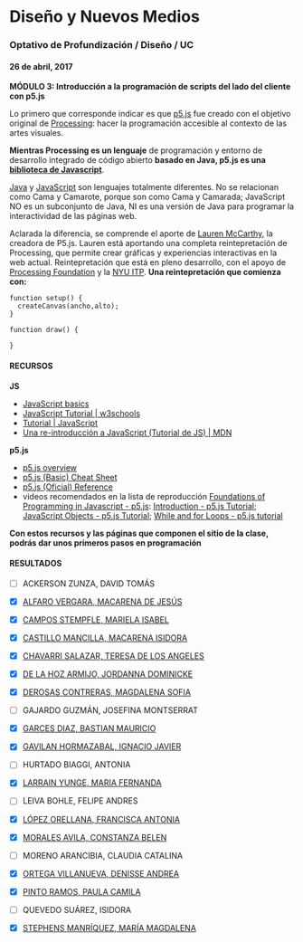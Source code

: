 # Diseño y Nuevos Medios

### Optativo de Profundización / Diseño / UC

#### 26 de abril, 2017

**MÓDULO 3: Introducción a la programación de scripts del lado del cliente con p5.js**

Lo primero que corresponde indicar es que [p5.js](https://p5js.org/) fue creado con el objetivo original de [Processing](https://processing.org/): hacer la programación accesible al contexto de las artes visuales.

**Mientras Processing es un lenguaje** de programación y entorno de desarrollo integrado de código abierto **basado en Java, p5.js es una [biblioteca de Javascript](https://es.wikipedia.org/wiki/Categor%C3%ADa:Bibliotecas_de_JavaScript)**.

[Java](https://es.wikipedia.org/wiki/Java_(lenguaje_de_programaci%C3%B3n)) y [JavaScript](https://es.wikipedia.org/wiki/JavaScript) son lenguajes totalmente diferentes. No se relacionan como Cama y Camarote, porque son como Cama y Camarada; JavaScript NO es un subconjunto de Java, NI es una versión de Java para programar la interactividad de las páginas web.

Aclarada la diferencia, se comprende el aporte de [Lauren McCarthy](http://lauren-mccarthy.com/), la creadora de P5.js. Lauren está aportando una completa reintepretación de Processing, que permite crear gráficas y experiencias interactivas en la web actual. Reintepretación que está en pleno desarrollo, con el apoyo de [Processing Foundation](https://processingfoundation.org/) y la [NYU ITP](http://tisch.nyu.edu/itp). **Una reintepretación que comienza con:**

```
function setup() {
  createCanvas(ancho,alto);
}

function draw() {

}
```

#### RECURSOS

**JS**

- [JavaScript basics](https://github.com/processing/p5.js/wiki/JavaScript-basics)
- [JavaScript Tutorial | w3schools](https://www.w3schools.com/js/default.asp)
- [Tutorial | JavaScript](https://www.javascript.com/try)
- [Una re-introducción a JavaScript (Tutorial de JS) | MDN](https://developer.mozilla.org/es/docs/Web/JavaScript/Una_re-introducci%C3%B3n_a_JavaScript)

**p5.js**

- [p5.js overview](https://github.com/processing/p5.js/wiki/p5.js-overview)
- [p5.js (Basic) Cheat Sheet](http://bsk.education/SE8_p5js/p5CheatSheet/)
- [p5.js (Oficial) Reference](https://p5js.org/reference/)
- videos recomendados en la lista de reproducción [Foundations of Programming in Javascript - p5.js](https://youtu.be/8j0UDiN7my4?list=PLRqwX-V7Uu6Zy51Q-x9tMWIv9cueOFTFA): [Introduction - p5.js Tutorial](https://youtu.be/8j0UDiN7my4); [JavaScript Objects - p5.js Tutorial](https://youtu.be/-e5h4IGKZRY); [While and for Loops - p5.js tutorial](https://youtu.be/cnRD9o6odjk) 

**Con estos recursos y las páginas que componen el sitio de la clase, podrás dar unos primeros pasos en programación**

#### RESULTADOS

- [ ] ACKERSON ZUNZA, DAVID TOMÁS
- [x] [ALFARO VERGARA, MACARENA DE JESÚS](https://mdalfaro1.github.io/septima-clase/)
- [x] [CAMPOS STEMPFLE, MARIELA ISABEL](https://marielacamposs.github.io/septima-clase/)
- [x] [CASTILLO MANCILLA, MACARENA ISIDORA](https://macarenacastillo.github.io/septima-clase/)
- [x] [CHAVARRI SALAZAR, TERESA DE LOS ANGELES](https://terechavarri.github.io/clase-7/)
- [x] [DE LA HOZ ARMIJO, JORDANNA DOMINICKE](https://jordanna212.github.io/CLASE7/)
- [x] [DEROSAS CONTRERAS, MAGDALENA SOFIA](https://manederosasc.github.io/septima-clase/)
- [ ] GAJARDO GUZMÁN, JOSEFINA MONTSERRAT
- [x] [GARCES DIAZ, BASTIAN MAURICIO](https://bastgarces.github.io/garces_bastian_7/)
- [x] [GAVILAN HORMAZABAL, IGNACIO JAVIER](https://ijgavilan.github.io/septima-clase/)
- [ ] HURTADO BIAGGI, ANTONIA
- [x] [LARRAIN YUNGE, MARIA FERNANDA](https://flarrain.github.io/clase-7/)
- [ ] LEIVA BOHLE, FELIPE ANDRES
- [x] [LÓPEZ ORELLANA, FRANCISCA ANTONIA](https://frannaranja.github.io/Clase_7/)
- [x] [MORALES AVILA, CONSTANZA BELEN](https://clamoreno.github.io/clase-07/)
- [ ] MORENO ARANCIBIA, CLAUDIA CATALINA
- [x] [ORTEGA VILLANUEVA, DENISSE ANDREA](https://daortega.github.io/septima-clase/)
- [x] [PINTO RAMOS, PAULA CAMILA](https://paupintor5569.github.io/clase_7/)
- [ ] QUEVEDO SUÁREZ, ISIDORA
- [x] [STEPHENS MANRÍQUEZ, MARÍA MAGDALENA](https://maidast123.github.io/Clase-7/)

